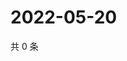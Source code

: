 # 2022-05-20

共 0 条

<!-- BEGIN WEIBO -->
<!-- 最后更新时间 Fri May 20 2022 02:24:23 GMT+0800 (China Standard Time) -->

<!-- END WEIBO -->

